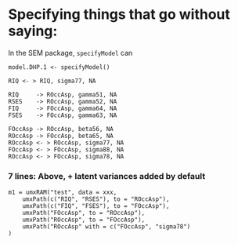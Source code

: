 # Specifying things that go without saying:

In the SEM package, `specifyModel` can 

```splus    
model.DHP.1 <- specifyModel()
```

```splus
RIQ <- > RIQ, sigma77, NA

RIQ     -> ROccAsp, gamma51, NA
RSES    -> ROccAsp, gamma52, NA
FIQ     -> FOccAsp, gamma64, NA
FSES    -> FOccAsp, gamma63, NA

FOccAsp -> ROccAsp, beta56, NA
ROccAsp -> FOccAsp, beta65, NA
ROccAsp <- > ROccAsp, sigma77, NA
FOccAsp <- > FOccAsp, sigma88, NA
ROccAsp <- > FOccAsp, sigma78, NA
```

### 7 lines: Above, + latent variances added by default

```splus    
m1 = umxRAM("test", data = xxx,
	umxPath(c("RIQ", "RSES"), to = "ROccAsp"),
	umxPath(c("FIQ", "FSES"), to = "FOccAsp"),
	umxPath("FOccAsp", to = "ROccAsp"),
	umxPath("ROccAsp", to = "FOccAsp"),
	umxPath("ROccAsp" with = c("FOccAsp", "sigma78")
)

```
